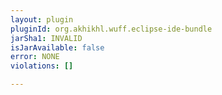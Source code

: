 ```yaml
---
layout: plugin
pluginId: org.akhikhl.wuff.eclipse-ide-bundle
jarSha1: INVALID
isJarAvailable: false
error: NONE
violations: []

---
```

